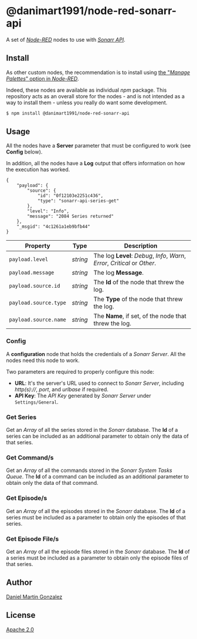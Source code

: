 # @danimart1991/node-red-sonarr-api

A set of [_Node-RED_](http://nodered.org/) nodes to use with [_Sonarr API_](https://sonarr.tv/).

## Install

As other custom nodes, the recommendation is to install using [the "_Manage Palettes_" option in _Node-RED_](https://nodered.org/docs/user-guide/runtime/adding-nodes).

Indeed, these nodes are available as individual _npm_ package. This repository acts as an overall store for the nodes - and is not intended as a way to install them - unless you really do want some development.

```bash
$ npm install @danimart1991/node-red-sonarr-api
```

## Usage

All the nodes have a **Server** parameter that must be configured to work (see **Config** below).

In addition, all the nodes have a **Log** output that offers information on how the execution has worked.

```jsonc
{
    "payload": {
        "source": {
            "id": "0f12103e2251c436",
            "type": "sonarr-api-series-get"
        },
        "level": "Info",
        "message": "2084 Series returned"
    },
    "_msgid": "4c1261a1eb9bfb44"
}
```

| Property              | Type     | Description                                                                 |
| --------------------- | -------- | --------------------------------------------------------------------------- |
| `payload.level`       | _string_ | The log **Level**: _Debug_, _Info_, _Warn_, _Error_, _Critical_ or _Other_. |
| `payload.message`     | _string_ | The log **Message**.                                                        |
| `payload.source.id`   | _string_ | The **Id** of the node that threw the log.                                  |
| `payload.source.type` | _string_ | The **Type** of the node that threw the log.                                |
| `payload.source.name` | _string_ | The **Name**, if set, of the node that threw the log.                       |

### Config

A **configuration** node that holds the credentials of a _Sonarr Server_. All the nodes need this node to work.

Two parameters are required to properly configure this node:

- **URL**: It's the server's URL used to connect to _Sonarr Server_, including _http(s)://_, _port_, and _urlbase_ if required.
- **API Key**: The _API Key_ generated by _Sonarr Server_ under `Settings/General`.

### Get Series

Get an _Array_ of all the series stored in the _Sonarr_ database. The **Id** of a series can be included as an additional parameter to obtain only the data of that series.

### Get Command/s

Get an _Array_ of all the commands stored in the _Sonarr System Tasks Queue_. The **Id** of a command can be included as an additional parameter to obtain only the data of that command.

### Get Episode/s

Get an _Array_ of all the episodes stored in the _Sonarr_ database. The **Id** of a series must be included as a parameter to obtain only the episodes of that series.

### Get Episode File/s

Get an _Array_ of all the episode files stored in the _Sonarr_ database. The **Id** of a series must be included as a parameter to obtain only the episode files of that series.

## Author

[Daniel Martin Gonzalez](https://danielmartingonzalez.com)

## License

[Apache 2.0](LICENSE)
